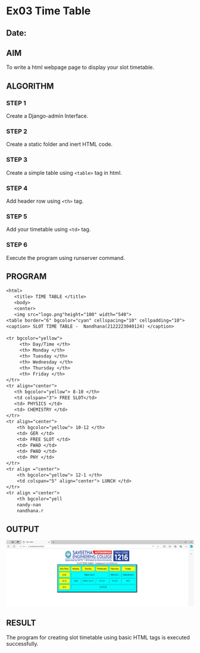 # Ex03 Time Table
## Date:

## AIM
To write a html webpage page to display your slot timetable.

## ALGORITHM
### STEP 1
Create a Django-admin Interface.

### STEP 2
Create a static folder and inert HTML code.

### STEP 3
Create a simple table using ```<table>``` tag in html.

### STEP 4
Add header row using ```<th>``` tag.

### STEP 5
Add your timetable using ```<td>``` tag.

### STEP 6
Execute the program using runserver command.

## PROGRAM
```
<html>
   <title> TIME TABLE </title>
   <body>
   <center>
   <img src="logo.png"height="100" width="540">
<table border="6" bgcolor="cyan" cellspacing="10" cellpadding="10">
<caption> SLOT TIME TABLE -  Nandhana(2122223040124) </caption>

<tr bgcolor="yellow">
     <th> Day/Time </th>
     <th> Monday </th>
     <th> Tuesday </th>
     <th> Wednesday </th>
     <th> Thursday </th>
     <th> Friday </th> 
</tr>
<tr align="center">
   <th bgcolor="yellow"> 8-10 </th>
   <td colspan="3"> FREE SLOT</td>
   <td> PHYSICS </td>
   <td> CHEMISTRY </td>
</tr>
<tr align="center">
    <th bgcolor="yellow"> 10-12 </th>
    <td> GER </td>
    <td> FREE SLOT </td>
    <td> FWAD </td>
    <td> FWAD </td>
    <td> PHY </td>
</tr>
<tr align ="center">
    <th bgcolor="yellow"> 12-1 </th>
    <td colspan="5" align="center"> LUNCH </td>
</tr>
<tr align ="center">
    <th bgcolor="yell
    nandy-nan
    nandhana.r

```

## OUTPUT
![alt text](output.png)


## RESULT
The program for creating slot timetable using basic HTML tags is executed successfully.
